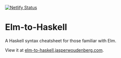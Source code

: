 [![Netlify Status](https://api.netlify.com/api/v1/badges/4a3d9292-7ee3-4488-9568-0eafa3fbe53a/deploy-status)](https://app.netlify.com/sites/elm-to-haskell/deploys)

# Elm-to-Haskell

A Haskell syntax cheatsheet for those familiar with Elm.

View it at [elm-to-haskell.jasperwoudenberg.com](https://elm-to-haskell.jasperwoudenberg.com/).
